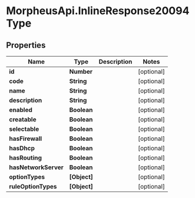 # MorpheusApi.InlineResponse20094Type

## Properties

Name | Type | Description | Notes
------------ | ------------- | ------------- | -------------
**id** | **Number** |  | [optional] 
**code** | **String** |  | [optional] 
**name** | **String** |  | [optional] 
**description** | **String** |  | [optional] 
**enabled** | **Boolean** |  | [optional] 
**creatable** | **Boolean** |  | [optional] 
**selectable** | **Boolean** |  | [optional] 
**hasFirewall** | **Boolean** |  | [optional] 
**hasDhcp** | **Boolean** |  | [optional] 
**hasRouting** | **Boolean** |  | [optional] 
**hasNetworkServer** | **Boolean** |  | [optional] 
**optionTypes** | **[Object]** |  | [optional] 
**ruleOptionTypes** | **[Object]** |  | [optional] 


